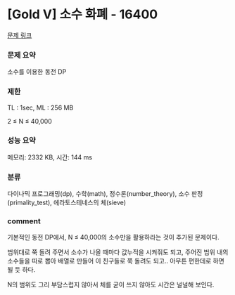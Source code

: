 
# [Gold V] 소수 화폐 - 16400

[문제 링크]([https://www.acmicpc.net/problem/15949](https://www.acmicpc.net/problem/16400))

### 문제 요약

<p> 소수를 이용한 동전 DP </p>

### 제한

TL : 1sec, ML : 256 MB

2 ≤ N ≤ 40,000

### 성능 요약

메모리: 2332 KB, 시간: 144 ms

### 분류

다이나믹 프로그래밍(dp), 수학(math), 정수론(number_theory), 소수 판정(primality_test), 에라토스테네스의 체(sieve)

### comment

기본적인 동전 DP에서, N ≤ 40,000의 소수만을 활용하라는 것이 추가된 문제이다.

범위대로 쭉 돌려 주면서 소수가 나올 때마다 값누적을 시켜줘도 되고, 주어진 범위 내의 소수들을 따로 뽑아 배열로 만들어 이 친구들로 쭉 돌려도 되고.. 아무튼 편한데로 하면 될 듯 하다.

N의 범위도 그리 부담스럽지 않아서 체를 굳이 쓰지 않아도 시간은 널널해 보인다.
